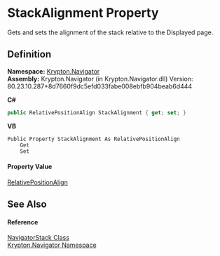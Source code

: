 # StackAlignment Property


Gets and sets the alignment of the stack relative to the Displayed page.



## Definition
**Namespace:** <a href="a21ac074-d119-3dc6-bd1c-d3a12c0128bc.md">Krypton.Navigator</a>  
**Assembly:** Krypton.Navigator (in Krypton.Navigator.dll) Version: 80.23.10.287+8d7660f9dc5efd033fabe008ebfb904beab6d444

**C#**
``` C#
public RelativePositionAlign StackAlignment { get; set; }
```
**VB**
``` VB
Public Property StackAlignment As RelativePositionAlign
	Get
	Set
```



#### Property Value
<a href="7fdfd884-8265-62bf-34ee-5e5b91f2c94b.md">RelativePositionAlign</a>

## See Also


#### Reference
<a href="523acbfb-eb37-c04e-a9f3-126cfb18f318.md">NavigatorStack Class</a>  
<a href="a21ac074-d119-3dc6-bd1c-d3a12c0128bc.md">Krypton.Navigator Namespace</a>  

